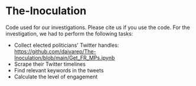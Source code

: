 # The-Inoculation
Code used for our investigations. Please cite us if you use the code.
For the investigation, we had to perform the following tasks:
- Collect elected politicians' Twitter handles: https://github.com/daivarep/The-Inoculation/blob/main/Get_FR_MPs.ipynb
- Scrape their Twitter timelines
- Find relevant keywords in the tweets
- Calculate the level of engagement

